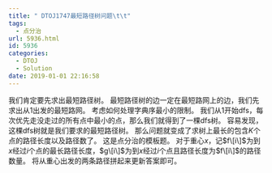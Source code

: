 ```yaml
---
title: " DTOJ1747最短路径树问题\t\t"
tags:
  - 点分治
url: 5936.html
id: 5936
categories:
  - DTOJ
  - Solution
date: 2019-01-01 22:16:58
---
```


我们肯定要先求出最短路径树。 最短路径树的边一定在最短路网上的边，我们先求出从$1$出发的最短路网。 考虑如何处理字典序最小的限制。 我们从$1$开始dfs，每次优先走没走过的所有点中最小的点，那么我们就得到了一棵dfs树。 容易发现，这棵dfs树就是我们要求的最短路径树。 那么问题就变成了求树上最长的包含$K$个点的路径长度以及路径数了。 这是点分治的模板题。 对于重心$x$，记$f\[i\]$为到$x$经过$i$个点的最长路径长度，$g\[i\]$为到$x$经过$i$个点且路径长度为$f\[i\]$的路径数量。 将从重心出发的两条路径拼起来更新答案即可。